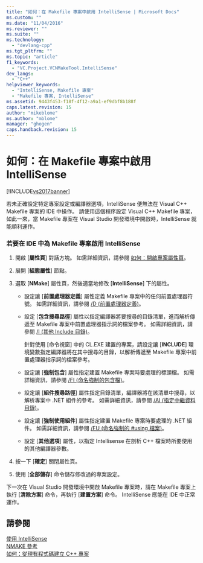 ```yaml
---
title: "如何：在 Makefile 專案中啟用 IntelliSense | Microsoft Docs"
ms.custom: ""
ms.date: "11/04/2016"
ms.reviewer: ""
ms.suite: ""
ms.technology: 
  - "devlang-cpp"
ms.tgt_pltfrm: ""
ms.topic: "article"
f1_keywords: 
  - "VC.Project.VCNMakeTool.IntelliSense"
dev_langs: 
  - "C++"
helpviewer_keywords: 
  - "IntelliSense, Makefile 專案"
  - "Makefile 專案, IntelliSense"
ms.assetid: 9443f453-f18f-4f12-a9a1-ef9dbf8b188f
caps.latest.revision: 15
author: "mikeblome"
ms.author: "mblome"
manager: "ghogen"
caps.handback.revision: 15
---
```

# 如何：在 Makefile 專案中啟用 IntelliSense
[!INCLUDE[vs2017banner](../assembler/inline/includes/vs2017banner.md)]

若未正確設定特定專案設定或編譯器選項，IntelliSense 便無法在 Visual C\+\+ Makefile 專案的 IDE 中操作。  請使用這個程序設定 Visual C\+\+ Makefile 專案，如此一來，當 Makefile 專案在 Visual Studio 開發環境中開啟時，IntelliSense 就能順利運作。  
  
### 若要在 IDE 中為 Makefile 專案啟用 IntelliSense  
  
1.  開啟 \[**屬性頁**\] 對話方塊。  如需詳細資訊，請參閱 [如何：開啟專案屬性頁](../misc/how-to-open-project-property-pages.md)。  
  
2.  展開 \[**組態屬性**\] 節點。  
  
3.  選取 \[**NMake**\] 屬性頁，然後適當地修改 \[**IntelliSense**\] 下的屬性。  
  
    -   設定讓 \[**前置處理器定義**\] 屬性定義 Makefile 專案中的任何前置處理器符號。  如需詳細資訊，請參閱 [\/D \(前置處理器定義\)](../build/reference/d-preprocessor-definitions.md)。  
  
    -   設定 \[**包含搜尋路徑**\] 屬性以指定編譯器將要搜尋的目錄清單，進而解析傳遞至 Makefile 專案中前置處理器指示詞的檔案參考。  如需詳細資訊，請參閱 [\/I \(其他 Include 目錄\)](../build/reference/i-additional-include-directories.md)。  
  
         針對使用 \[命令視窗\] 中的 CL.EXE 建置的專案，請設定讓 \[**INCLUDE**\] 環境變數指定編譯器將在其中搜尋的目錄，以解析傳遞至 Makefile 專案中前置處理器指示詞的檔案參考。  
  
    -   設定讓 \[**強制包含**\] 屬性指定建置 Makefile 專案時要處理的標頭檔。  如需詳細資訊，請參閱 [\/FI \(命名強制的包含檔\)](../build/reference/fi-name-forced-include-file.md)。  
  
    -   設定讓 \[**組件搜尋路徑**\] 屬性指定目錄清單，編譯器將在該清單中搜尋，以解析專案中 .NET 組件的參考。  如需詳細資訊，請參閱 [\/AI \(指定中繼資料目錄\)](../build/reference/ai-specify-metadata-directories.md)。  
  
    -   設定讓 \[**強制使用組件**\] 屬性指定建置 Makefile 專案時要處理的 .NET 組件。  如需詳細資訊，請參閱 [\/FU \(命名強制的 \#using 檔案\)](../build/reference/fu-name-forced-hash-using-file.md)。  
  
    -   設定 \[**其他選項**\] 屬性，以指定 Intellisense 在剖析 C\+\+ 檔案時所要使用的其他編譯器參數。  
  
4.  按一下 \[**確定**\] 關閉屬性頁。  
  
5.  使用 \[**全部儲存**\] 命令儲存修改過的專案設定。  
  
 下一次在 Visual Studio 開發環境中開啟 Makefile 專案時，請在 Makefile 專案上執行 \[**清除方案**\] 命令，再執行 \[**建置方案**\] 命令。  IntelliSense 應能在 IDE 中正常運作。  
  
## 請參閱  
 [使用 IntelliSense](../Topic/Using%20IntelliSense.md)   
 [NMAKE 參考](../build/nmake-reference.md)   
 [如何：從現有程式碼建立 C\+\+ 專案](../ide/how-to-create-a-cpp-project-from-existing-code.md)